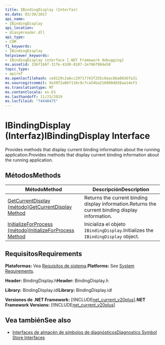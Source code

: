 ```yaml
---
title: IBindingDisplay (Interfaz)
ms.date: 03/30/2017
api_name:
- IBindingDisplay
api_location:
- diasymreader.dll
api_type:
- COM
f1_keywords:
- IBindingDisplay
helpviewer_keywords:
- IBindingDisplay interface [.NET Framework debugging]
ms.assetid: 3367166f-31fe-43d0-8107-2e786f984e50
topic_type:
- apiref
ms.openlocfilehash: ce8129c2a6cc29717743f255c0aac86a0836fa31
ms.sourcegitcommit: 9a39f2a06f110c9c7ca54ba216900d038aa14ef3
ms.translationtype: MT
ms.contentlocale: es-ES
ms.lasthandoff: 11/23/2019
ms.locfileid: "74448475"
---
```

# <a name="ibindingdisplay-interface"></a><span data-ttu-id="68a5a-102">IBindingDisplay (Interfaz)</span><span class="sxs-lookup"><span data-stu-id="68a5a-102">IBindingDisplay Interface</span></span>
<span data-ttu-id="68a5a-103">Provides methods that display current binding information about the running application.</span><span class="sxs-lookup"><span data-stu-id="68a5a-103">Provides methods that display current binding information about the running application.</span></span>  
  
## <a name="methods"></a><span data-ttu-id="68a5a-104">Métodos</span><span class="sxs-lookup"><span data-stu-id="68a5a-104">Methods</span></span>  
  
|<span data-ttu-id="68a5a-105">Método</span><span class="sxs-lookup"><span data-stu-id="68a5a-105">Method</span></span>|<span data-ttu-id="68a5a-106">Descripción</span><span class="sxs-lookup"><span data-stu-id="68a5a-106">Description</span></span>|  
|------------|-----------------|  
|[<span data-ttu-id="68a5a-107">GetCurrentDisplay (método)</span><span class="sxs-lookup"><span data-stu-id="68a5a-107">GetCurrentDisplay Method</span></span>](../../../../docs/framework/unmanaged-api/diagnostics/ibindingdisplay-getcurrentdisplay-method.md)|<span data-ttu-id="68a5a-108">Returns the current binding display information.</span><span class="sxs-lookup"><span data-stu-id="68a5a-108">Returns the current binding display information.</span></span>|  
|[<span data-ttu-id="68a5a-109">InitializeForProcess (método)</span><span class="sxs-lookup"><span data-stu-id="68a5a-109">InitializeForProcess Method</span></span>](../../../../docs/framework/unmanaged-api/diagnostics/ibindingdisplay-initializeforprocess-method.md)|<span data-ttu-id="68a5a-110">Inicializa el objeto `IBindingDisplay`.</span><span class="sxs-lookup"><span data-stu-id="68a5a-110">Initializes the `IBindingDisplay` object.</span></span>|  
  
## <a name="requirements"></a><span data-ttu-id="68a5a-111">Requisitos</span><span class="sxs-lookup"><span data-stu-id="68a5a-111">Requirements</span></span>  
 <span data-ttu-id="68a5a-112">**Plataformas:** Vea [Requisitos de sistema](../../../../docs/framework/get-started/system-requirements.md).</span><span class="sxs-lookup"><span data-stu-id="68a5a-112">**Platforms:** See [System Requirements](../../../../docs/framework/get-started/system-requirements.md).</span></span>  
  
 <span data-ttu-id="68a5a-113">**Header:** BindingDisplay.h</span><span class="sxs-lookup"><span data-stu-id="68a5a-113">**Header:** BindingDisplay.h</span></span>  
  
 <span data-ttu-id="68a5a-114">**Library:** BindingDisplay.idl</span><span class="sxs-lookup"><span data-stu-id="68a5a-114">**Library:** BindingDisplay.idl</span></span>  
  
 <span data-ttu-id="68a5a-115">**Versiones de .NET Framework:** [!INCLUDE[net_current_v20plus](../../../../includes/net-current-v20plus-md.md)]</span><span class="sxs-lookup"><span data-stu-id="68a5a-115">**.NET Framework Versions:** [!INCLUDE[net_current_v20plus](../../../../includes/net-current-v20plus-md.md)]</span></span>  
  
## <a name="see-also"></a><span data-ttu-id="68a5a-116">Vea también</span><span class="sxs-lookup"><span data-stu-id="68a5a-116">See also</span></span>

- [<span data-ttu-id="68a5a-117">Interfaces de almacén de símbolos de diagnósticos</span><span class="sxs-lookup"><span data-stu-id="68a5a-117">Diagnostics Symbol Store Interfaces</span></span>](../../../../docs/framework/unmanaged-api/diagnostics/diagnostics-symbol-store-interfaces.md)
